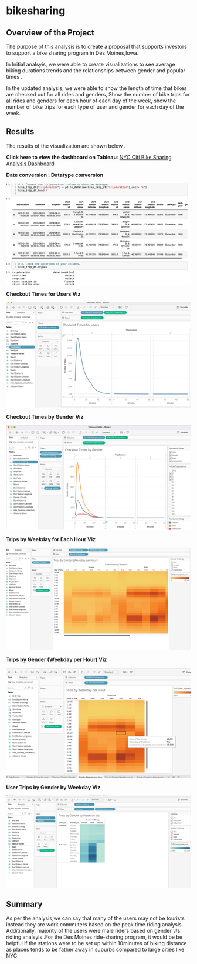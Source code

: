 # bikesharing

## Overview of the Project 

The purpose of this analysis is to create a proposal that supports  investors to support a bike sharing program in Des Moines,Iowa. 

In Initial analsyis, we were able to create visualizations to see average biking durations trends and the relationships between gender and popular times .

In the updated analysis, we were able to show the length of time that bikes are checked out for all rides and genders, Show the number of bike trips for all rides and genders for each hour of each day of the week, show the number of bike trips for each type of user and gender for each day of the week. 

## Results 
The results of the visualization  are shown below .

**Click here to view the dashboard on Tableau**: [NYC Citi Bike Sharing Analysis Dashboard](https://public.tableau.com/app/profile/swathy3617/viz/NYCCitiBikeSharingServices/NYCCitiBikeSharingAnalysis?publish=yes)



**Date conversion : Datatype conversion**

![main](resources/date_convertion.png)



**Checkout Times for Users Viz**

![main](resources/checkout_times_users.png)


**Checkout Times by Gender Viz**

![main](resources/checkout_times_gender.png)


**Trips by Weekday for Each Hour Viz**

![main](resources/trips_by_gender_weekday_per_hour.png)


**Trips by Gender (Weekday per Hour) Viz**

![main](resources/2.png)


**User Trips by Gender by Weekday Viz**

![main](resources/1.png)


## Summary 

As per the analysis,we can say that many of the users may not be tourists instead they are work commuters based on the peak time riding analysis. Additionally, majority of the users were male riders based on gender v/s ridiing analsyis .For the Des Moines ride-sharing program, it would be be helpful if the stations were to be set up within 10minutes of biking distance as places tends to be father away in suburbs compared to large cities like NYC. 
